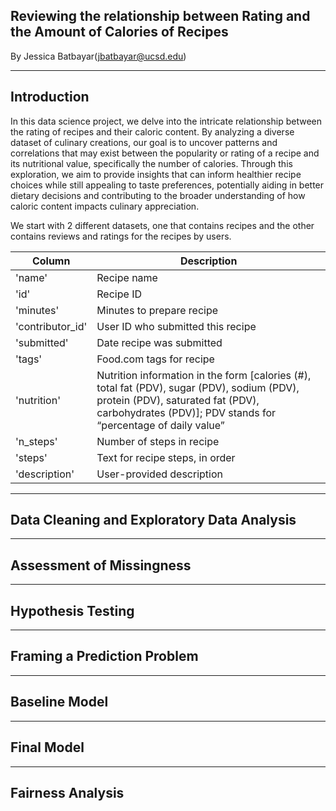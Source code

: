 ## Reviewing the relationship between Rating and the Amount of Calories of Recipes
By Jessica Batbayar(jbatbayar@ucsd.edu)

---
## Introduction

In this data science project, we delve into the intricate relationship between the rating of recipes and their caloric content. By analyzing a diverse dataset of culinary creations, our goal is to uncover patterns and correlations that may exist between the popularity or rating of a recipe and its nutritional value, specifically the number of calories. Through this exploration, we aim to provide insights that can inform healthier recipe choices while still appealing to taste preferences, potentially aiding in better dietary decisions and contributing to the broader understanding of how caloric content impacts culinary appreciation.

We start with 2 different datasets, one that contains recipes and the other contains reviews and ratings for the recipes by users.

| Column	| Description |
| --------- | ------------|
| 'name'	| Recipe name |
| 'id'	| Recipe ID |
|'minutes'	| Minutes to prepare recipe |
|'contributor_id'	| User ID who submitted this recipe |
|'submitted'	| Date recipe was submitted |
| 'tags'	| Food.com tags for recipe |
| 'nutrition'	| Nutrition information in the form [calories (#), total fat (PDV), sugar (PDV), sodium (PDV), protein (PDV), saturated fat (PDV), carbohydrates (PDV)]; PDV stands for “percentage of daily value” |
| 'n_steps'	| Number of steps in recipe |
| 'steps'	| Text for recipe steps, in order |
| 'description'	| User-provided description |

---
## Data Cleaning and Exploratory Data Analysis



---
## Assessment of Missingness



---
## Hypothesis Testing



---
## Framing a Prediction Problem



---
## Baseline Model



---
## Final Model



---
## Fairness Analysis


